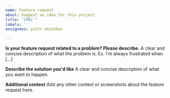 ```yaml
---
name: Feature request
about: Suggest an idea for this project
title: "[FR] "
labels: ''
assignees: piotr-shishkov

---
```


**Is your feature request related to a problem? Please describe.**
A clear and concise description of what the problem is. Ex. I'm always frustrated when [...]

**Describe the solution you'd like**
A clear and concise description of what you want to happen.

**Additional context**
Add any other context or screenshots about the feature request here.
